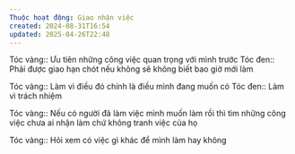 ```yaml
---
Thuộc hoạt động: Giao nhận việc
created: 2024-08-31T16:54
updated: 2025-04-26T22:48
---
```


Tóc vàng:: Ưu tiên những công việc quan trọng với mình trước
Tóc đen:: Phải được giao hạn chót nếu không sẽ không biết bao giờ mới làm

Tóc vàng:: Làm vì điều đó chính là điều mình đang muốn có
Tóc đen:: Làm vì trách nhiệm

Tóc vàng:: Nếu có người đã làm việc mình muốn làm rồi thì tìm những công việc chưa ai nhận làm chứ không tranh việc của họ

Tóc vàng:: Hỏi xem có việc gì khác để mình làm hay không
